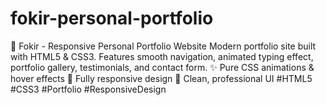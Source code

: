 # fokir-personal-portfolio
🎨 Fokir - Responsive Personal Portfolio Website  Modern portfolio site built with HTML5 &amp; CSS3. Features smooth navigation, animated typing effect, portfolio gallery, testimonials, and contact form.  ✨ Pure CSS animations &amp; hover effects 📱 Fully responsive design 🎯 Clean, professional UI  #HTML5 #CSS3 #Portfolio #ResponsiveDesign

